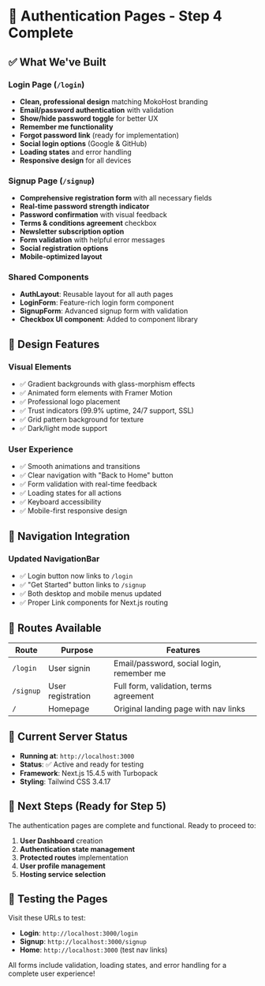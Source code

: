 # 🔐 Authentication Pages - Step 4 Complete

## ✅ What We've Built

### **Login Page** (`/login`)

- **Clean, professional design** matching MokoHost branding
- **Email/password authentication** with validation
- **Show/hide password toggle** for better UX
- **Remember me functionality**
- **Forgot password link** (ready for implementation)
- **Social login options** (Google & GitHub)
- **Loading states** and error handling
- **Responsive design** for all devices

### **Signup Page** (`/signup`)

- **Comprehensive registration form** with all necessary fields
- **Real-time password strength indicator**
- **Password confirmation** with visual feedback
- **Terms & conditions agreement** checkbox
- **Newsletter subscription option**
- **Form validation** with helpful error messages
- **Social registration options**
- **Mobile-optimized layout**

### **Shared Components**

- **AuthLayout**: Reusable layout for all auth pages
- **LoginForm**: Feature-rich login form component
- **SignupForm**: Advanced signup form with validation
- **Checkbox UI component**: Added to component library

## 🎨 Design Features

### **Visual Elements**

- ✅ Gradient backgrounds with glass-morphism effects
- ✅ Animated form elements with Framer Motion
- ✅ Professional logo placement
- ✅ Trust indicators (99.9% uptime, 24/7 support, SSL)
- ✅ Grid pattern background for texture
- ✅ Dark/light mode support

### **User Experience**

- ✅ Smooth animations and transitions
- ✅ Clear navigation with "Back to Home" button
- ✅ Form validation with real-time feedback
- ✅ Loading states for all actions
- ✅ Keyboard accessibility
- ✅ Mobile-first responsive design

## 🔗 Navigation Integration

### **Updated NavigationBar**

- ✅ Login button now links to `/login`
- ✅ "Get Started" button links to `/signup`
- ✅ Both desktop and mobile menus updated
- ✅ Proper Link components for Next.js routing

## 📱 Routes Available

| Route     | Purpose           | Features                                  |
| --------- | ----------------- | ----------------------------------------- |
| `/login`  | User signin       | Email/password, social login, remember me |
| `/signup` | User registration | Full form, validation, terms agreement    |
| `/`       | Homepage          | Original landing page with nav links      |

## 🚀 Current Server Status

- **Running at**: `http://localhost:3000`
- **Status**: ✅ Active and ready for testing
- **Framework**: Next.js 15.4.5 with Turbopack
- **Styling**: Tailwind CSS 3.4.17

## 🔄 Next Steps (Ready for Step 5)

The authentication pages are complete and functional. Ready to proceed to:

1. **User Dashboard** creation
2. **Authentication state management**
3. **Protected routes** implementation
4. **User profile management**
5. **Hosting service selection**

## 🧪 Testing the Pages

Visit these URLs to test:

- **Login**: `http://localhost:3000/login`
- **Signup**: `http://localhost:3000/signup`
- **Home**: `http://localhost:3000` (test nav links)

All forms include validation, loading states, and error handling for a complete user experience!
